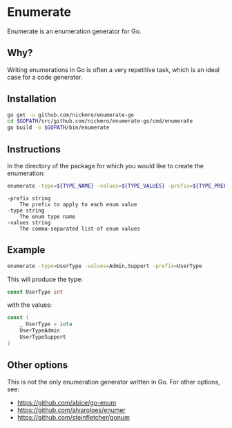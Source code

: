 # Enumerate

Enumerate is an enumeration generator for Go.

## Why?

Writing enumerations in Go is often a very repetitive task, which is an ideal case for a code generator.

## Installation

```bash
go get -u github.com/nickmro/enumerate-go
cd $GOPATH/src/github.com/nickmro/enumerate-go/cmd/enumerate
go build -o $GOPATH/bin/enumerate
```

## Instructions

In the directory of the package for which you would like to create the enumeration:

```bash
enumerate -type=${TYPE_NAME} -values=${TYPE_VALUES} -prefix=${TYPE_PREFIX}
```

```
-prefix string
    The prefix to apply to each enum value
-type string
    The enum type name
-values string
    The comma-separated list of enum values
```

## Example

```bash
enumerate -type=UserType -values=Admin,Support -prefix=UserType
```

This will produce the type:
```go
const UserType int
```

with the values:
```go
const (
    _ UserType = iota
    UserTypeAdmin
    UserTypeSupport
)
```

## Other options

This is not the only enumeration generator written in Go. For other options, see:

- https://github.com/abice/go-enum
- https://github.com/alvaroloes/enumer
- https://github.com/steinfletcher/gonum
